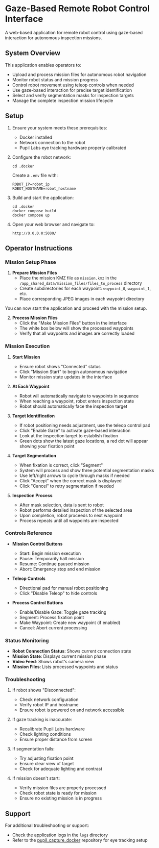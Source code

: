 # Gaze-Based Remote Robot Control Interface

A web-based application for remote robot control using gaze-based interaction for autonomous inspection missions.

## System Overview

This application enables operators to:
- Upload and process mission files for autonomous robot navigation
- Monitor robot status and mission progress
- Control robot movement using teleop controls when needed
- Use gaze-based interaction for precise target identification
- Select and verify segmentation masks for inspection targets
- Manage the complete inspection mission lifecycle

## Setup

1. Ensure your system meets these prerequisites:
   - Docker installed
   - Network connection to the robot
   - Pupil Labs eye tracking hardware properly calibrated

2. Configure the robot network:
   ```
   cd .docker
   ```
   Create a `.env` file with:
   ```
   ROBOT_IP=robot_ip
   ROBOT_HOSTNAME=robot_hostname
   ```

3. Build and start the application:
   ```
   cd .docker
   docker compose build
   docker compose up
   ```

4. Open your web browser and navigate to:
   ```
   http://0.0.0.0:5000/
   ```

## Operator Instructions

### Mission Setup Phase

1. **Prepare Mission Files**
   - Place the mission KMZ file as `mission.kmz` in the `/app_shared_data/mission_files/files_to_process` directory
   - Create subdirectories for each waypoint: `waypoint_0`, `waypoint_1`, etc.
   - Place corresponding JPEG images in each waypoint directory

You can now start the application and proceed with the mission setup.

2. **Process Mission Files**
   - Click the "Make Mission Files" button in the interface
   - The white box below will show the processed waypoints
   - Verify that all waypoints and images are correctly loaded

### Mission Execution

1. **Start Mission**
   - Ensure robot shows "Connected" status
   - Click "Mission Start" to begin autonomous navigation
   - Monitor mission state updates in the interface

2. **At Each Waypoint**
   - Robot will automatically navigate to waypoints in sequence
   - When reaching a waypoint, robot enters inspection state
   - Robot should automatically face the inspection target

3. **Target Identification**
   - If robot positioning needs adjustment, use the teleop control pad
   - Click "Enable Gaze" to activate gaze-based interaction
   - Look at the inspection target to establish fixation
   - Green dots show the latest gaze locations, a red dot will appear showing your fixation point

4. **Target Segmentation**
   - When fixation is correct, click "Segment"
   - System will process and show three potential segmentation masks
   - Use left/right arrows to cycle through masks if needed
   - Click "Accept" when the correct mask is displayed
   - Click "Cancel" to retry segmentation if needed

5. **Inspection Process**
   - After mask selection, data is sent to robot
   - Robot performs detailed inspection of the selected area
   - Upon completion, robot proceeds to next waypoint
   - Process repeats until all waypoints are inspected

### Controls Reference

- **Mission Control Buttons**
  - Start: Begin mission execution
  - Pause: Temporarily halt mission
  - Resume: Continue paused mission
  - Abort: Emergency stop and end mission

- **Teleop Controls**
  - Directional pad for manual robot positioning
  - Click "Disable Teleop" to hide controls

- **Process Control Buttons**
  - Enable/Disable Gaze: Toggle gaze tracking
  - Segment: Process fixation point
  - Make Waypoint: Create new waypoint (if enabled)
  - Cancel: Abort current processing

### Status Monitoring

- **Robot Connection Status**: Shows current connection state
- **Mission State**: Displays current mission phase
- **Video Feed**: Shows robot's camera view
- **Mission Files**: Lists processed waypoints and status

### Troubleshooting

1. If robot shows "Disconnected":
   - Check network configuration
   - Verify robot IP and hostname
   - Ensure robot is powered on and network accessible

2. If gaze tracking is inaccurate:
   - Recalibrate Pupil Labs hardware
   - Check lighting conditions
   - Ensure proper distance from screen

3. If segmentation fails:
   - Try adjusting fixation point
   - Ensure clear view of target
   - Check for adequate lighting and contrast

4. If mission doesn't start:
   - Verify mission files are properly processed
   - Check robot state is ready for mission
   - Ensure no existing mission is in progress

## Support

For additional troubleshooting or support:
- Check the application logs in the `logs` directory
- Refer to the [pupil_capture_docker](https://github.com/AIConLab/pupil_capture_docker) repository for eye tracking setup